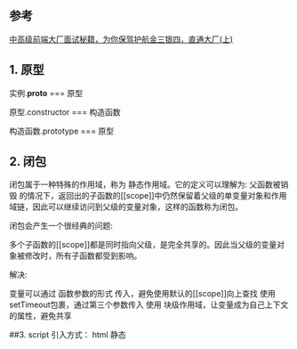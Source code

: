## 参考

[中高级前端大厂面试秘籍，为你保驾护航金三银四，直通大厂(上)](https://juejin.im/post/5c64d15d6fb9a049d37f9c20#heading-16)


## 1. 原型

实例.__proto__ === 原型

原型.constructor === 构造函数

构造函数.prototype === 原型


## 2. 闭包
闭包属于一种特殊的作用域，称为 静态作用域。它的定义可以理解为: 父函数被销毁 的情况下，返回出的子函数的[[scope]]中仍然保留着父级的单变量对象和作用域链，因此可以继续访问到父级的变量对象，这样的函数称为闭包。


闭包会产生一个很经典的问题:

多个子函数的[[scope]]都是同时指向父级，是完全共享的。因此当父级的变量对象被修改时，所有子函数都受到影响。



解决:

变量可以通过 函数参数的形式 传入，避免使用默认的[[scope]]向上查找
使用setTimeout包裹，通过第三个参数传入
使用 块级作用域，让变量成为自己上下文的属性，避免共享



##3. script 引入方式：
	html 静态<script>引入
	js 动态插入<script>
	<script defer>: 延迟加载，元素解析完成后执行
	<script async>: 异步加载，但执行时会阻塞元素渲染

##4. 对象的拷贝


浅拷贝: 以赋值的形式拷贝引用对象，仍指向同一个地址，修改时原对象也会受到影响

	Object.assign
	展开运算符(...)
	


深拷贝: 完全拷贝一个新对象，修改时原对象不再受到任何影响

	JSON.parse(JSON.stringify(obj)): 性能最快
	
	具有循环引用的对象时，报错
	当值为函数、undefined、或symbol时，无法拷贝
	

	递归进行逐一赋值


##5. 类型转换
大家都知道 JS 中在使用运算符号或者对比符时，会自带隐式转换，规则如下:

	-、*、/、% ：一律转换成数值后计算
	+：
	
	数字 + 字符串 = 字符串， 运算顺序是从左到右
	数字 + 对象， 优先调用对象的valueOf -> toString
	数字 + boolean/null -> 数字
	数字 + undefined -> NaN


	[1].toString() === '1'
	{}.toString() === '[object object]'
	NaN !== NaN 、+undefined 为 NaN

## 6. 类型判断
判断 Target 的类型，单单用 typeof 并无法完全满足，这其实并不是 bug，本质原因是 JS 的万物皆对象的理论。因此要真正完美判断时，我们需要区分对待:

	基本类型(null): 使用 String(null)
	基本类型(string / number / boolean / undefined) + function: 直接使用 typeof即可
	其余引用类型(Array / Date / RegExp Error): 调用toString后根据[object XXX]进行判断

很稳的判断封装:

	let class2type = {}
	'Array Date RegExp Object Error'.split(' ').forEach(e => class2type[ '[object ' + e + ']' ] = e.toLowerCase()) 
	
	function type(obj) {
	    if (obj == null) return String(obj)
	    return typeof obj === 'object' ? class2type[ Object.prototype.toString.call(obj) ] || 'object' : typeof obj
	}

## 7. 模块化
模块化开发在现代开发中已是必不可少的一部分，它大大提高了项目的可维护、可拓展和可协作性。通常，我们 在浏览器中使用 ES6 的模块化支持，在 Node 中使用 commonjs 的模块化支持。


分类:

	es6: import / export
	commonjs: require / module.exports / exports
	amd: require / defined



require与import的区别

	require支持 动态导入，import不支持，正在提案 (babel 下可支持)
	require是 同步 导入，import属于 异步 导入
	require是 值拷贝，导出值变化不会影响导入值；import指向 内存地址，导入值会随导出值而变化

##8. 防抖与节流
防抖与节流函数是一种最常用的 高频触发优化方式，能对性能有较大的帮助。

防抖 (debounce): 将多次高频操作优化为只在最后一次执行，通常使用的场景是：用户输入，只需再输入完成后做一次输入校验即可。

```javascript
function debounce(fn, wait, immediate) {
    let timer = null

    return function() {
        let args = arguments
        let context = this

        if (immediate && !timer) {
            fn.apply(context, args)
        }

        if (timer) clearTimeout(timer)
        timer = setTimeout(() => {
            fn.apply(context, args)
        }, wait)
    }
}
```

节流(throttle): 每隔一段时间后执行一次，也就是降低频率，将高频操作优化成低频操作，通常使用场景: 滚动条事件 或者 resize 事件，通常每隔 100~500 ms执行一次即可。

```javascript
function throttle(fn, wait, immediate) {
    let timer = null
    let callNow = immediate
    
    return function() {
        let context = this,
            args = arguments

        if (callNow) {
            fn.apply(context, args)
            callNow = false
        }

        if (!timer) {
            timer = setTimeout(() => {
                fn.apply(context, args)
                timer = null
            }, wait)
        }
    }
}
```

## 9. ES6/ES7
由于 Babel 的强大和普及，现在 ES6/ES7 基本上已经是现代化开发的必备了。通过新的语法糖，能让代码整体更为简洁和易读。


声明

	let / const: 块级作用域、不存在变量提升、暂时性死区、不允许重复声明
	const: 声明常量，无法修改



解构赋值


	class / extend: 类声明与继承


Set / Map: 新的数据结构


异步解决方案:


	Promise的使用与实现


generator:

	yield: 暂停代码
	next(): 继续执行代码
	
	
	
	function* helloWorld() {
	  yield 'hello';
	  yield 'world';
	  return 'ending';
	}
	
	const generator = helloWorld();
	
	generator.next()  // { value: 'hello', done: false }
	
	generator.next()  // { value: 'world', done: false }
	
	generator.next()  // { value: 'ending', done: true }
	
	generator.next()  // { value: undefined, done: true }


await / async: 是generator的语法糖， babel中是基于promise实现。

	async function getUserByAsync(){
	   let user = await fetchUser();
	   return user;
	}
	
	const user = await getUserByAsync()
	console.log(user)


## 9. AST
抽象语法树 (Abstract Syntax Tree)，是将代码逐字母解析成 树状对象 的形式。这是语言之间的转换、代码语法检查，代码风格检查，代码格式化，代码高亮，代码错误提示，代码自动补全等等的基础。例如:

	function square(n){
		return n * n
	}
复制代码通过解析转化成的AST如下图:
	
![img](https://user-gold-cdn.xitu.io/2019/2/14/168e9d95910dd187?imageView2/0/w/1280/h/960/format/webp/ignore-error/1)


## 10. babel编译原理

	babylon 将 ES6/ES7 代码解析成 AST
	babel-traverse 对 AST 进行遍历转译，得到新的 AST
	新 AST 通过 babel-generator 转换成 ES5

## 11. 函数柯里化
在一个函数中，首先填充几个参数，然后再返回一个新的函数的技术，称为函数的柯里化。通常可用于在不侵入函数的前提下，为函数 预置通用参数，供多次重复调用。

	const add = function add(x) {
		return function (y) {
			return x + y
		}
	}
	
	const add1 = add(1)
	
	add1(2) === 3
	add1(20) === 21
## 12. 数组(array)


	map: 遍历数组，返回回调返回值组成的新数组
	
	
	forEach: 无法break，可以用try/catch中throw new Error来停止
	
	
	filter: 过滤
	
	
	some: 有一项返回true，则整体为true
	
	
	every: 有一项返回false，则整体为false
	
	
	join: 通过指定连接符生成字符串
	
	
	push / pop: 末尾推入和弹出，改变原数组， push 返回数组长度, pop 返回原数组最后一项；
	
	
	unshift / shift: 头部推入和弹出，改变原数组，unshift 返回数组长度，shift 返回原数组第一项 ；
	
	
	sort(fn) / reverse: 排序与反转，改变原数组
	
	
	concat: 连接数组，不影响原数组， 浅拷贝
	
	
	slice(start, end): 返回截断后的新数组，不改变原数组
	
	
	splice(start, number, value...): 返回删除元素组成的数组，value 为插入项，改变原数组
	
	
	indexOf / lastIndexOf(value, fromIndex): 查找数组项，返回对应的下标
	
	
	reduce / reduceRight(fn(prev, cur)， defaultPrev): 两两执行，prev 为上次化简函数的return值，cur 为当前值
	
	当传入 defaultPrev 时，从第一项开始；
	当未传入时，则为第二项



数组乱序：


	var arr = [1, 2, 3, 4, 5, 6, 7, 8, 9, 10];
	arr.sort(function () {
	    return Math.random() - 0.5;
	});

数组拆解: flat: [1,[2,3]] --> [1, 2, 3]

	Array.prototype.flat = function() {
	    return this.toString().split(',').map(item => +item )
	}

